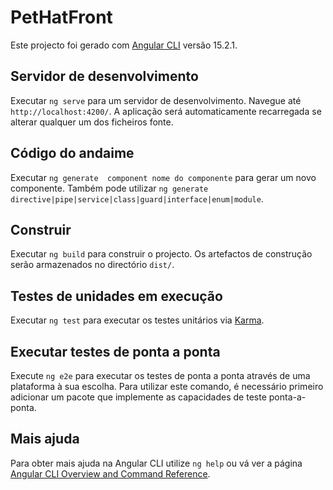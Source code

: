 # PetHatFront

Este projecto foi gerado com [Angular CLI](https://github.com/angular/angular-cli) versão 15.2.1.

## Servidor de desenvolvimento

Executar `ng serve` para um servidor de desenvolvimento. Navegue até `http://localhost:4200/`. A aplicação será automaticamente recarregada se alterar qualquer um dos ficheiros fonte.

## Código do andaime

Executar `ng generate  component nome do componente` para gerar um novo componente. Também pode utilizar `ng generate directive|pipe|service|class|guard|interface|enum|module`.

## Construir

Executar `ng build` para construir o projecto. Os artefactos de construção serão armazenados no directório `dist/`.

## Testes de unidades em execução

Executar `ng test` para executar os testes unitários via [Karma](https://karma-runner.github.io).

## Executar testes de ponta a ponta

Execute `ng e2e` para executar os testes de ponta a ponta através de uma plataforma à sua escolha. Para utilizar este comando, é necessário primeiro adicionar um pacote que implemente as capacidades de teste ponta-a-ponta.

## Mais ajuda

Para obter mais ajuda na Angular CLI utilize `ng help` ou vá ver a página [Angular CLI Overview and Command Reference](https://angular.io/cli).
